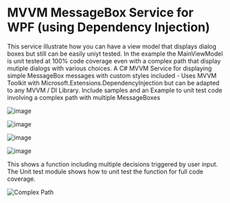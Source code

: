 # MVVM MessageBox Service for WPF (using Dependency Injection)
This service illustrate how you can have a view model that displays dialog boxes but still can be easily uniyt tested.
In the example the MainViewModel is unit tested at 100% code coverage even with a complex path that display mutiple dialogs with various choices.
A C# MVVM Service for displaying simple MessageBox messages with custom styles included - Uses MVVM Toolkit with Microsoft.Extensions.DependencyInjection but can be adapted to any MVVM / DI Library.
Include samples and an Example to unit test code involving a complex path with multiple MessageBoxes

![image](https://user-images.githubusercontent.com/2603287/160229368-ef56548c-b44d-453b-9a7e-9d2dff79dc5e.png)

![image](https://user-images.githubusercontent.com/2603287/160229385-f2cc2f08-2724-432c-85e1-48e430503f73.png)

![image](https://user-images.githubusercontent.com/2603287/160229399-8c15e03b-4cab-4e7e-ac66-69333f773490.png)

![image](https://user-images.githubusercontent.com/2603287/160229418-fa5083a9-979e-4df9-9399-172b241c9665.png)

This shows a function including multiple  decisions triggered by user input.
The Unit test module shows how to unit test the function for full code coverage.

![Complex Path](https://github.com/pierre01/MessageBox/blob/development/MessageBoxPathToTest.jpg)
